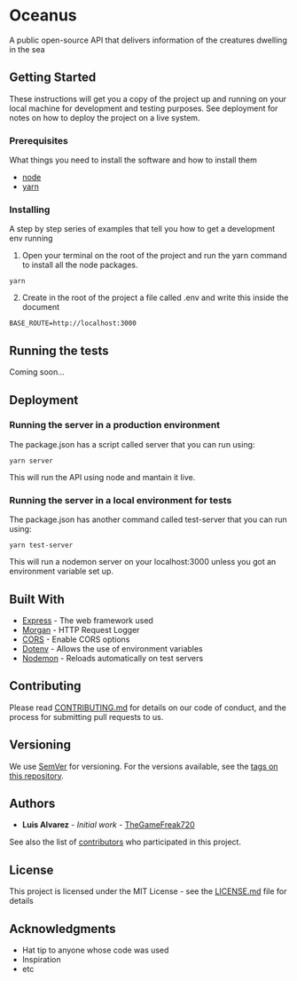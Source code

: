 # Oceanus

A public open-source API that delivers information of the creatures dwelling in the sea

## Getting Started

These instructions will get you a copy of the project up and running on your local machine for development and testing purposes. See deployment for notes on how to deploy the project on a live system.

### Prerequisites

What things you need to install the software and how to install them

* [node](https://nodejs.org/en/)
* [yarn](https://yarnpkg.com/en/)


### Installing

A step by step series of examples that tell you how to get a development env running

1. Open your terminal on the root of the project and run the yarn command to install all the node packages.

```
yarn
```

2. Create in the root of the project a file called .env and write this inside the document

```
BASE_ROUTE=http://localhost:3000
```

## Running the tests

Coming soon...

## Deployment

### Running the server in a production environment

The package.json has a script called server that you can run using:

```
yarn server
```

This will run the API using node and mantain it live.

### Running the server in a local environment for tests

The package.json has another command called test-server that you can run using:

```
yarn test-server
```

This will run a nodemon server on your localhost:3000 unless you got an environment variable set up.

## Built With

* [Express](https://expressjs.com/) - The web framework used
* [Morgan](https://www.npmjs.com/package/morgan/v/1.1.1) - HTTP Request Logger
* [CORS](https://github.com/expressjs/cors) - Enable CORS options
* [Dotenv](https://www.npmjs.com/package/dotenv) - Allows the use of environment variables
* [Nodemon](https://nodemon.io/) - Reloads automatically on test servers

## Contributing

Please read [CONTRIBUTING.md](CONTRIBUTING.md) for details on our code of conduct, and the process for submitting pull requests to us.

## Versioning

We use [SemVer](http://semver.org/) for versioning. For the versions available, see the [tags on this repository](https://github.com/TheGameFreak720/Oceanus/tags). 

## Authors

* **Luis Alvarez** - *Initial work* - [TheGameFreak720](https://github.com/TheGameFreak720)

See also the list of [contributors](https://github.com/TheGameFreak720/Oceanus/graphs/contributors) who participated in this project.

## License

This project is licensed under the MIT License - see the [LICENSE.md](LICENSE.md) file for details

## Acknowledgments

* Hat tip to anyone whose code was used
* Inspiration
* etc
